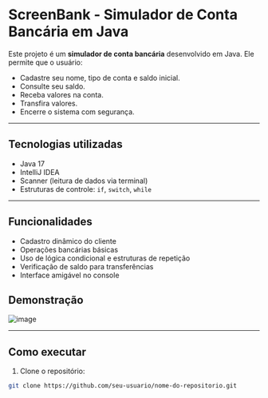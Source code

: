 # ScreenBank - Simulador de Conta Bancária em Java

Este projeto é um **simulador de conta bancária** desenvolvido em Java. Ele permite que o usuário:
- Cadastre seu nome, tipo de conta e saldo inicial.
- Consulte seu saldo.
- Receba valores na conta.
- Transfira valores.
- Encerre o sistema com segurança.

---

## Tecnologias utilizadas
- Java 17
- IntelliJ IDEA
- Scanner (leitura de dados via terminal)
- Estruturas de controle: `if`, `switch`, `while`

---

## Funcionalidades
-  Cadastro dinâmico do cliente
-  Operações bancárias básicas
-  Uso de lógica condicional e estruturas de repetição
-  Verificação de saldo para transferências
-  Interface amigável no console

## Demonstração

![image](https://github.com/user-attachments/assets/d01dd911-c4d6-454a-92bb-433874be63e9)

---

##  Como executar
1. Clone o repositório:
```bash
git clone https://github.com/seu-usuario/nome-do-repositorio.git



